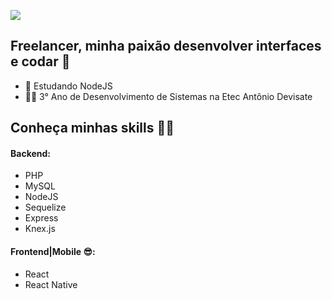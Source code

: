 ![](https://lh3.googleusercontent.com/wRTge7SQsn2geBhphTE9506tHbhaNtjraboTSlPEb7dwl_YiVuL4V10dZVHydFybhNXLBqbBbn1f5yioj72gYJkddSdNoYsh6MZd2Ag8GJw7BsDHbclCe-XNf4ESF1-TCtg2YjunHlFLjjNTibdCAeDUpVCXKgJofB3wyH-qIXgbJsMYM50pR0xAs8DZNZZ5UGf0ttufHS9cd4_BDeMtW-kiSVz61oeH4y0UERcXyT91PR80tdONZD8weGiF2j0JjwuAgScelTnaZfrp-qTKIOcuxkcosIpHIbQepZMv3KiHPFjNLOQ2Nw8WccKbOcYfluXQfAWUo1IaI9vQr7NTn4vgcOmYlZxmXGi8NI2QyYDbSG4e_1PFi5p_zLsK6xvPcPAgtkTe-bWNwDo0NFvIBAAI5HIOlOjqUzDpckMxFcwx4SvykXcH-U4d6lyyB9XFHEtHNosFePahNKxoL3_jlctm4MhXhhVklC9Q7XOWivWYO2RzC-xS9yRdW3XO2TmSY8DX5CsxFooJVc8gMPFSElRf0b4bxLo2h6pNNx42d0h-09QbydDRGosguuQdxKwjp8WWnVLcQhKAfjp4XdSIKgL7iOJKg64Lpk88Vff3QXG06fdKdzau3wHxLzAf4J0Yv8jgJANk9Rg0lZU91om_9y0yIvDewPaHGpXqCp52y9bC2HKIAzebB0c5iwWaGHd7zCwpT0GZXLuL9vwIJ-7FLA=w1165-h338-no?authuser=1)
## Freelancer, minha paixão desenvolver interfaces e codar 🥰
- 🚀 Estudando NodeJS 
- 👨‍💻 3° Ano de Desenvolvimento de Sistemas na Etec Antônio Devisate

## Conheça minhas skills 🐱‍👤
#### Backend:
- PHP
- MySQL
- NodeJS
- Sequelize
- Express
- Knex.js
#### Frontend|Mobile 😎:
- React
- React Native
